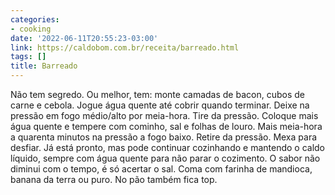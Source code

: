 ```yaml
---
categories:
- cooking
date: '2022-06-11T20:55:23-03:00'
link: https://caldobom.com.br/receita/barreado.html
tags: []
title: Barreado
---
```


Não tem segredo. Ou melhor, tem: monte camadas de bacon, cubos de carne e cebola. Jogue água quente até cobrir quando terminar. Deixe na pressão em fogo médio/alto por meia-hora. Tire da pressão. Coloque mais água quente e tempere com cominho, sal e folhas de louro. Mais meia-hora a quarenta minutos na pressão a fogo baixo. Retire da pressão. Mexa para desfiar. Já está pronto, mas pode continuar cozinhando e mantendo o caldo líquido, sempre com água quente para não parar o cozimento. O sabor não diminui com o tempo, é só acertar o sal. Coma com farinha de mandioca, banana da terra ou puro. No pão também fica top.